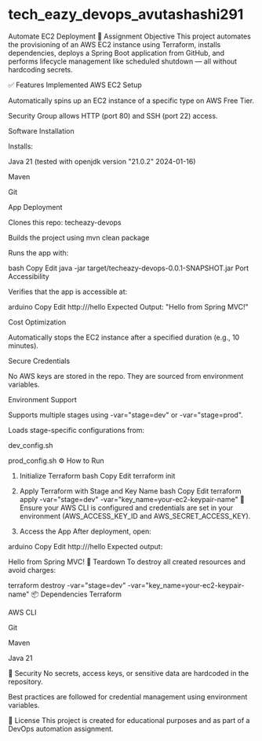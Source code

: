 # tech_eazy_devops_avutashashi291
Automate EC2 Deployment 
📌 Assignment Objective
This project automates the provisioning of an AWS EC2 instance using Terraform, installs dependencies, deploys a Spring Boot application from GitHub, and performs lifecycle management like scheduled shutdown — all without hardcoding secrets.

✅ Features Implemented
AWS EC2 Setup

Automatically spins up an EC2 instance of a specific type on AWS Free Tier.

Security Group allows HTTP (port 80) and SSH (port 22) access.

Software Installation

Installs:

Java 21 (tested with openjdk version "21.0.2" 2024-01-16)

Maven

Git

App Deployment

Clones this repo: techeazy-devops

Builds the project using mvn clean package

Runs the app with:

bash
Copy
Edit
java -jar target/techeazy-devops-0.0.1-SNAPSHOT.jar
Port Accessibility

Verifies that the app is accessible at:

arduino
Copy
Edit
http://<EC2-Public-IP>/hello
Expected Output: "Hello from Spring MVC!"

Cost Optimization

Automatically stops the EC2 instance after a specified duration (e.g., 10 minutes).

Secure Credentials

No AWS keys are stored in the repo. They are sourced from environment variables.

Environment Support

Supports multiple stages using -var="stage=dev" or -var="stage=prod".

Loads stage-specific configurations from:

dev_config.sh

prod_config.sh
⚙️ How to Run
1. Initialize Terraform
bash
Copy
Edit
terraform init
2. Apply Terraform with Stage and Key Name
bash
Copy
Edit
terraform apply -var="stage=dev" -var="key_name=your-ec2-keypair-name"
🔐 Ensure your AWS CLI is configured and credentials are set in your environment (AWS_ACCESS_KEY_ID and AWS_SECRET_ACCESS_KEY).

3. Access the App
After deployment, open:

arduino
Copy
Edit
http://<your-ec2-public-ip>/hello
Expected output:

Hello from Spring MVC!
🧹 Teardown
To destroy all created resources and avoid charges:

terraform destroy -var="stage=dev" -var="key_name=your-ec2-keypair-name"
📦 Dependencies
Terraform

AWS CLI

Git

Maven

Java 21

🔐 Security
No secrets, access keys, or sensitive data are hardcoded in the repository.

Best practices are followed for credential management using environment variables.

📄 License
This project is created for educational purposes and as part of a DevOps automation assignment.
